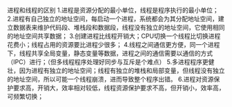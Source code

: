 进程和线程的区别
1.进程是资源分配的最小单位，线程是程序执行的最小单位；
2.进程有自己独立的地址空间，每启动一个进程，系统都会为其分配地址空间，建立数据表来维护代码段、堆栈段和数据段，线程没有独立的地址空间，它使用相同的地址空间共享数据；
3.创建进程比线程开销大；CPU切换一个线程比切换进程花费小；线程占用的资源要比进程少很多；
4.线程之间通信更方便，同一个进程下，线程共享全局变量，静态变量等数据，进程之间的通信需要以通信的方式（IPC）进行；（但多线程程序处理好同步与互斥是个难点）
5.多进程程序更健壮，因为进程有独立的地址空间；线程有独立的堆栈和局部变量，但线程没有独立的地址空间，所以可能一个线程崩溃，进而导致整个程序出错。
6.进程对资源保护要求高，开销大，效率相对较低，线程资源保护要求不高，但开销小，效率高，可频繁切换；
